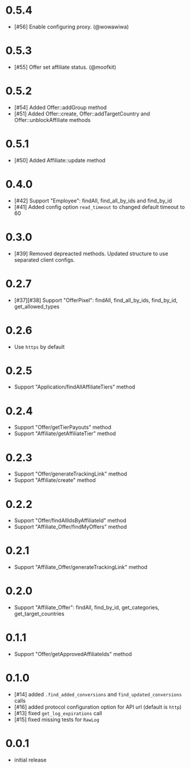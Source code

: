 # 0.5.4
- [#56] Enable configuring proxy. (@wowawiwa)

# 0.5.3
- [#55] Offer set affiliate status. (@moofkit)

# 0.5.2
- [#54] Added Offer::addGroup method
- [#51] Added Offer::create, Offer::addTargetCountry and Offer::unblockAffiliate methods

# 0.5.1
- [#50] Added Affiliate::update method

# 0.4.0
- [#42] Support "Employee": findAll, find_all_by_ids and find_by_id
- [#41] Added config option `read_timeout` to changed default timeout to 60

# 0.3.0
- [#39] Removed depreacted methods. Updated structure to use separated client configs.

# 0.2.7
- [#37][#38] Support "OfferPixel": findAll, find_all_by_ids, find_by_id, get_allowed_types

# 0.2.6
- Use `https` by default

# 0.2.5
- Support "Application/findAllAffiliateTiers" method

# 0.2.4
- Support "Offer/getTierPayouts" method
- Support "Affiliate/getAffiliateTier" method

# 0.2.3
- Support "Offer/generateTrackingLink" method
- Support "Affiliate/create" method

# 0.2.2
- Support "Offer/findAllIdsByAffiliateId" method
- Support "Affiliate_Offer/findMyOffers" method

# 0.2.1
- Support "Affiliate_Offer/generateTrackingLink" method

# 0.2.0
- Support "Affiliate_Offer": findAll, find_by_id, get_categories, get_target_countries

# 0.1.1
- Support "Offer/getApprovedAffiliateIds" method

# 0.1.0

- [#14] added `.find_added_conversions` and `find_updated_conversions` calls
- [#16] added protocol configuration option for API url (default is `http`)
- [#13] fixed `get_log_expirations` call
- [#15] fixed missing tests for `RawLog`

# 0.0.1

- initial release
